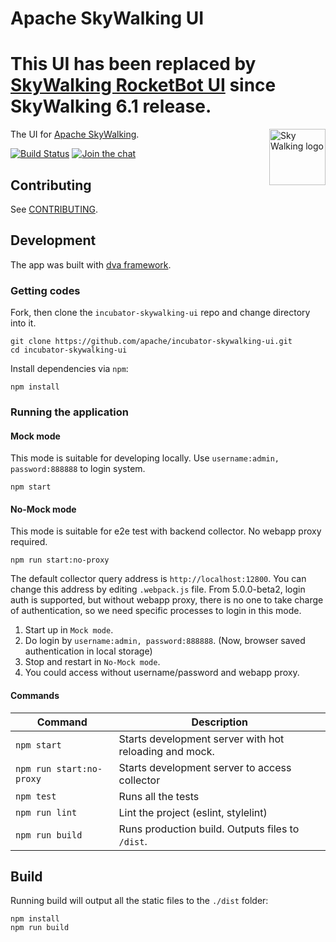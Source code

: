 Apache SkyWalking UI
===============

**This UI has been replaced by [SkyWalking RocketBot UI](https://github.com/apache/skywalking-rocketbot-ui) since SkyWalking 6.1 release.**
===============

<img src="http://skywalking.apache.org/assets/logo.svg" alt="Sky Walking logo" height="90px" align="right" />

The UI for [Apache SkyWalking](https://github.com/apache/incubator-skywalking).

[![Build Status][ci-img]][ci] 
[![Join the chat][gitter-img]][gitter]

## Contributing

See [CONTRIBUTING](./CONTRIBUTING.md).

## Development

The app was built with [dva framework](https://github.com/dvajs/dva).

### Getting codes

Fork, then clone the `incubator-skywalking-ui` repo and change directory into it.

```
git clone https://github.com/apache/incubator-skywalking-ui.git
cd incubator-skywalking-ui
```

Install dependencies via `npm`:

```
npm install
```

### Running the application

#### Mock mode

This mode is suitable for developing locally. Use `username:admin, password:888888` to login system.

```
npm start
```

#### No-Mock mode 

This mode is suitable for e2e test with backend collector. No webapp proxy required.

```
npm run start:no-proxy
```

The default collector query address is `http://localhost:12800`. You can change this address by editing `.webpack.js` file. From 5.0.0-beta2, login auth is supported, but without webapp proxy, there is no one to take charge of authentication, so we need specific processes to login in this mode.

1. Start up in `Mock mode`.
1. Do login by `username:admin, password:888888`. (Now, browser saved authentication in local storage)
1. Stop and restart in `No-Mock mode`.
1. You could access without username/password and webapp proxy.

#### Commands

| Command                 | Description                                                 |
| ----------------------- | ----------------------------------------------------------- |
| `npm start`             | Starts development server with hot reloading and mock.      |
| `npm run start:no-proxy`| Starts development server to access collector               |
| `npm test`              | Runs all the tests                                          |
| `npm run lint`          | Lint the project (eslint, stylelint)                        |
| `npm run build`         | Runs production build. Outputs files to `/dist`.            |

## Build

Running build will output all the static files to the `./dist` folder:

```
npm install
npm run build
```

[ci-img]: https://travis-ci.org/apache/incubator-skywalking-ui.svg?branch=master
[ci]: https://travis-ci.org/apache/incubator-skywalking-ui
[gitter-img]: https://badges.gitter.im/openskywalking/Lobby.svg
[gitter]: https://gitter.im/openskywalking/Lobby
